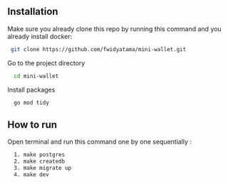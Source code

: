 
## Installation
Make sure you already clone this repo by running this command and you already install docker:

```bash
 git clone https://github.com/fwidyatama/mini-wallet.git
```

Go to the project directory

```bash
  cd mini-wallet
```

Install packages

```bash
  go mod tidy
```


## How to run

Open terminal and run this command one by one sequentially :

```bash
  1. make postgres
  2. make createdb
  3. make migrate up
  4. make dev
```
